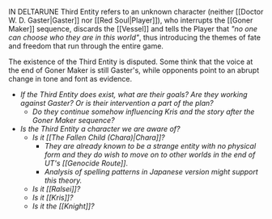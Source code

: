 IN DELTARUNE Third Entity refers to an unknown character (neither [[Doctor W. D. Gaster|Gaster]] nor [[Red Soul|Player]]), who interrupts the [[Goner Maker]] sequence, discards the [[Vessel]] and tells the Player that *"no one can choose who they are in this world"*, thus introducing the themes of fate and freedom that run through the entire game.

The existence of the Third Entity is disputed. Some think that the voice at the end of Goner Maker is still Gaster's, while opponents point to an abrupt change in tone and font as evidence.
	
- _If the Third Entity does exist, what are their goals? Are they working against Gaster? Or is their intervention a part of the plan?_
	- _Do they continue somehow influencing Kris and the story after the Goner Maker sequence?_
- _Is the Third Entity a character we are aware of?_
	- *Is it [[The Fallen Child (Chara)|Chara]]?* 
		- _They are already known to be a strange entity with no physical form and they do wish to move on to other worlds in the end of UT's [[Genocide Route]]_.
		- _Analysis of spelling patterns in Japanese version might support this theory._
	- *Is it [[Ralsei]]?*
	- _Is it [[Kris]]?_
	- *Is it the [[Knight]]?*